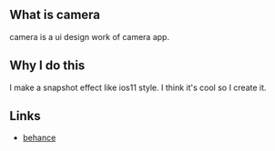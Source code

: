 ## What is camera

camera is a ui design work of camera app.


## Why I do this

I make a snapshot effect like ios11 style. I think it's cool so I create it.


## Links
* [behance](https://www.behance.net/gallery/57472953/camera-ui "behance")
